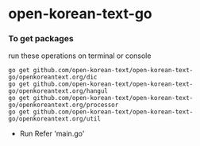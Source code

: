 # open-korean-text-go

### To get packages
run these operations on terminal or console

```
go get github.com/open-korean-text/open-korean-text-go/openkoreantext.org/dic
go get github.com/open-korean-text/open-korean-text-go/openkoreantext.org/hangul
go get github.com/open-korean-text/open-korean-text-go/openkoreantext.org/processor
go get github.com/open-korean-text/open-korean-text-go/openkoreantext.org/util
```

- Run
Refer 'main.go'
